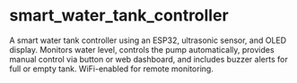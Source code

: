 # smart_water_tank_controller
A smart water tank controller using an ESP32, ultrasonic sensor, and OLED display. Monitors water level, controls the pump automatically, provides manual control via button or web dashboard, and includes buzzer alerts for full or empty tank. WiFi-enabled for remote monitoring.

